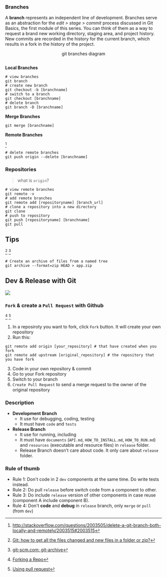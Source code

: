 ### Branches

A <strong>branch</strong> represents an independent line of development. Branches serve as an abstraction for the <em>edit &gt; stage &gt; commit</em> process discussed in Git Basics, the first module of this series. You can think of them as a way to request a brand new working directory, staging area, and project history. New commits are recorded in the history for the current branch, which results in a fork in the history of the project.

<p style="text-align:center;">git branches diagram</p>

<p style="text-align:center;"><img class="alignnone" src="http://backlogtool.com/git-guide/en/img/post/stepup/capture_stepup1_5_6.png" alt="" /></p>

<strong>Local Branches</strong>

```
# view branches
git branch
# create new branch
git checkout -b [branchname]
# switch to a branch
git checkout [branchname]
# delete branch
git branch -D [branchname]
```

<strong>Merge Branches</strong>

```
git merge [branchname]
```

<strong>Remote Branches</strong>

[^3]

```
# delete remote branches
git push origin --delete [branchname]
```

<h3>Repositories</h3>

<blockquote>
  what is <code>origin</code>?
</blockquote>

```
# view remote branches
git remote -v
# add remote branches
git remote add [repositoryname] [branch_url]
# clone a repository into a new directory
git clone
# push to repository
git push [repositoryname] [branchname]
git pull
```




## Tips

[^10] [^11]

```
# Create an archive of files from a named tree
git archive --format=zip HEAD > app.zip
```

## Dev & Release with Git

![](https://lh3.googleusercontent.com/b4wC83vaEZaGkwSLV4TVlh7T8a4PEV5UnAHjFJGyNWROHGiEVR4xQtUHTPUtOZeRyERUKcfNfSHbFg=w369-h501-no)

### `Fork` & create a `Pull Request` with Github

[^12] [^13]

1. In a reposiroty you want to fork, click `Fork` button. It will create your own repository
2. Run this:

```
git remote add origin [your_repository] # that have created when you fork
git remote add upstream [original_repository] # the repository that you have fork
```

3. Code in your own repository & commit
4. Go to your Fork repository
5. Switch to your branch
6. `Create Pull Request` to send a merge request to the owner of the original repository

### Description

* **Development Branch**
  * It use for debugging, coding, testing
  * It must have `code` and `tests`
* **Release Branch**
  * It use for running, including
  * It must have `documents` (`API.md`, `HOW_TO_INSTALL.md`, `HOW_TO_RUN.md`) and `resources` (executable and resource files) in `release` folder.
  * Release Branch doesn't care about code. It only care about `release` folder.

### Rule of thumb

* Rule 1: Don't code in 2 `dev` components at the same time. Do write tests instead.
* Rule 2: Do pull `release` before switch code from a component to other.
* Rule 3: Do include `release` version of other components in case reuse (component A include component B).
* Rule 4: Don't **code** and **debug** in `release` branch, only `merge`  or `pull` (from `dev`)

[^2]: <a href="https://www.atlassian.com/git/tutorials/using-branches/" target="_blank">https://www.atlassian.com/git/tutorials/using-branches/</a>
[^3]: <a href="http://stackoverflow.com/questions/2003505/delete-a-git-branch-both-locally-and-remotely/2003515#2003515" target="_blank">http://stackoverflow.com/questions/2003505/delete-a-git-branch-both-locally-and-remotely/2003515#2003515</a>
[^4]: <a href="https://guides.github.com/features/issues/">https://guides.github.com/features/issues/</a>
[^5]: <a href="https://help.github.com/articles/using-pull-requests/" target="_blank">https://help.github.com/articles/using-pull-requests/</a>
[^6]: <a href="https://help.github.com/articles/about-github-wikis/" target="_blank">https://help.github.com/articles/about-github-wikis/</a>
[^7]: <a href="https://help.github.com/articles/about-repository-graphs/" target="_blank">https://help.github.com/articles/about-repository-graphs/</a>
[^8]: <a href="https://help.github.com/articles/closing-issues-via-commit-messages/" target="_blank">Closing an issue in the same repository</a>
[^9]: [Git Tools - Submodules](https://git-scm.com/book/en/v2/Git-Tools-Submodules)
[^10]: [Git: how to get all the files changed and new files in a folder or zip?](http://stackoverflow.com/questions/4126300/git-how-to-get-all-the-files-changed-and-new-files-in-a-folder-or-zip)
[^11]: [git-scm.com: git-archive](https://git-scm.com/docs/git-archive)
[^12]: [Forking a Repo](https://help.github.com/articles/fork-a-repo/)
[^13]: [Using pull request](https://help.github.com/articles/using-pull-requests/)
